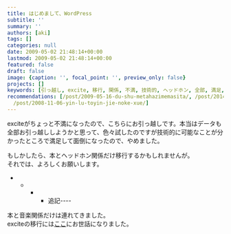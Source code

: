 ```yaml
---
title: はじめまして、WordPress
subtitle: ''
summary: ''
authors: [aki]
tags: []
categories: null
date: 2009-05-02 21:48:14+00:00
lastmod: 2009-05-02 21:48:14+00:00
featured: false
draft: false
image: {caption: '', focal_point: '', preview_only: false}
projects: []
keywords: [引っ越し, excite, 移行, 関係, 不満, 技術的, ヘッドホン, 全部, 満足, 音楽]
recommendations: [/post/2009-05-16-du-shu-metahazimemasita/, /post/2014-12-01-wordpress-dot-comkarahatenaburogunioyin-tuyue-sisimasita/,
  /post/2008-11-06-yin-lu-toyin-jie-noke-xue/]
---
```

exciteがちょっと不満になったので、こちらにお引っ越しです。本当はデータも全部お引っ越ししようかと思って、色々試したのですが技術的に可能なことが分かったところで満足して面倒になったので、やめました。

もしかしたら、本とヘッドホン関係だけ移行するかもしれませんが。  
それでは、よろしくお願いします。

- 
  - 
    - 
      - 追記----

本と音楽関係だけは連れてきました。  
exciteの移行には[ここ](http://blog.potto.client.jp/archives/2007/07/entry_16.html)にお世話になりました。


